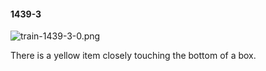 #### 1439-3
![train-1439-3-0.png](https://github.com/lil-lab/nlvr/raw/master/nlvr/train/images/2/train-1439-3-0.png "train-1439-3-0.png")

There is a yellow item closely touching the bottom of a box.